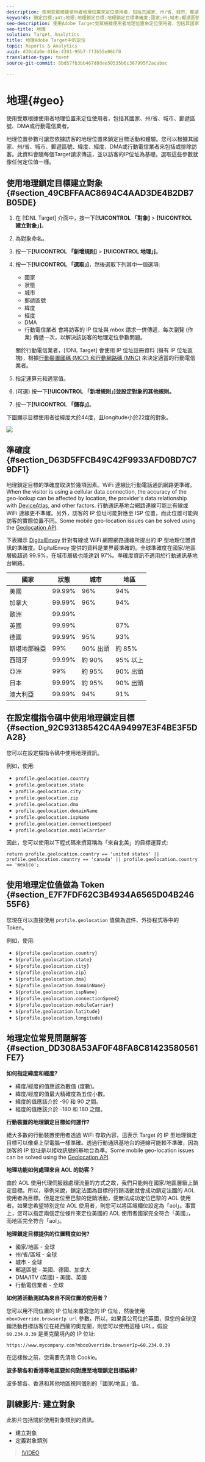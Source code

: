 ```yaml
---
description: 使用受眾根據使用者地理位置來定位使用者，包括其國家、州/省、城市、郵遞區號、DMA或行動電信業者。
keywords: 鎖定目標;a4t;地理;地理鎖定目標;地理鎖定目標準確度;國家;州;城市;郵遞區號;dma;行動電信業者;城市碼;區域碼;都市碼;設定檔指令碼;地理鎖定目標設定檔指令碼;地理鎖定目標行動
seo-description: 使用Adobe Target受眾根據使用者地理位置來定位使用者，包括其國家、州/省、城市、郵遞區號、DMA或行動電信業者。
seo-title: 地理
solution: Target、Analytics
title: 地理Adobe Target中的定位
topic: Reports & Analytics
uuid: d30cda0e-016e-4391-95b7-ff3b55e06bf0
translation-type: tm+mt
source-git-commit: 8bd57fb3bb467d8dae50535b6c367995f2acabac

---
```



# 地理{#geo}

使用受眾根據使用者地理位置來定位使用者，包括其國家、州/省、城市、郵遞區號、DMA或行動電信業者。

地理位置參數可讓您依據訪客的地理位置來鎖定目標活動和體驗。您可以根據其國家、州/省、城市、郵遞區號、緯度、經度、DMA或行動電信業者來包括或排除訪客。此資料會隨每個Target請求傳送，並以訪客的IP位址為基礎。選取這些參數就像任何定位值一樣。

## 使用地理鎖定目標建立對象 {#section_49CBFFAAC8694C4AAD3DE4B2DB7B05DE}

1. 在 [!DNL Target] 介面中，按一下&#x200B;**[!UICONTROL 「對象]** &gt; **[!UICONTROL 建立對象」]**。
1. 為對象命名。
1. 按一下&#x200B;**[!UICONTROL 「新增規則]** &gt; **[!UICONTROL 地理」]**。

1. 按一下&#x200B;**[!UICONTROL 「選取」]**，然後選取下列其中一個選項:

   * 國家
   * 狀態
   * 城市
   * 郵遞區號
   * 緯度
   * 經度
   * DMA
   * 行動電信業者
   會將訪客的 IP 位址與 mbox 請求一併傳遞，每次瀏覽 (作業) 傳遞一次，以解決該訪客的地理定位參數問題。

   關於行動電信業者，[!DNL Target] 會使用 IP 位址註冊資料 (擁有 IP 位址區塊)，根據[行動裝置國碼 (MCC) 和行動網路碼 (MNC)](https://www.mcc-mnc.com) 來決定適當的行動電信業者。

1. 指定運算元和適當值。
1. (可選) 按一下&#x200B;**[!UICONTROL 「新增規則」]並設定對象的其他規則。**
1. 按一下&#x200B;**[!UICONTROL 「儲存」]**。

下圖顯示目標使用者從緯度大於44度，且longitude小於22度的對象。

![](assets/target_geo.png)

## 準確度 {#section_D63D5FFCB49C42F9933AFD0BD7C79DF1}

地理鎖定目標的準確度取決於幾項因素。WiFi 連線比行動電話通訊網路更準確。When the visitor is using a cellular data connection, the accuracy of the geo-lookup can be affected by location, the provider's data relationship with [DeviceAtlas](https://deviceatlas.com/device-data/user-agent-tester), and other factors. 行動通訊基地台網路連線可能比有線或 WiFi 連線更不準確。另外，訪客的 IP 位址可能對應至 ISP 位置，而此位置可能與訪客的實際位置不同。Some mobile geo-location issues can be solved using the [Geolocation API](https://developer.mozilla.org/en-US/docs/Web/API/Geolocation_API).

下表顯示 [DigitalEnvoy](https://www.digitalelement.com/solutions/) 針對有線或 WiFi 網際網路連線所提出的 IP 型地理位置資訊的準確度。DigitalEnvoy 提供的資料是業界最準確的。全球準確度在國家/地區層級超過 99.9%，在城市層級也能達到 97%。準確度資訊不適用於行動通訊基地台網路。

| 國家 | 狀態 | 城市 | 地區 |
|--- |--- |--- |--- |
| 美國 | 99.99% | 96% | 94% |
| 加拿大 | 99.99% | 96% | 94% |
| 歐洲 | 99.99% |  |  |
| 英國 | 99.99% |  | 87% |
| 德國 | 99.99% | 95% | 93% |
| 斯堪地那維亞 | 99% | 90% 出頭 | 約 85% |
| 西班牙 | 99.99% | 約 90% | 95% 以上 |
| 亞洲 | 99% | 約 95% | 90% 出頭 |
| 日本 | 99.99% | 約 95% | 90% 出頭 |
| 澳大利亞 | 99.99% | 94% | 91% |

## 在設定檔指令碼中使用地理鎖定目標 {#section_92C93138542C4A94997E3F4BE3F5DA28}

您可以在設定檔指令碼中使用地理資訊。

例如，使用:

* `profile.geolocation.country`
* `profile.geolocation.state`
* `profile.geolocation.city`
* `profile.geolocation.zip`
* `profile.geolocation.dma`
* `profile.geolocation.domainName`
* `profile.geolocation.ispName`
* `profile.geolocation.connectionSpeed`
* `profile.geolocation.mobileCarrier`

因此，您可以使用以下程式碼來撰寫稱為「來自北美」的目標運算式:

`return profile.geolocation.country == 'united states' || profile.geolocation.country == 'canada' || profile.geolocation.country == 'mexico';`

## 使用地理定位值做為 Token {#section_E7F7FDF62C3B4934A6565D04B24655F6}

您現在可以直接使用 `profile.geolocation` 值做為選件、外掛程式等中的 Token。

例如，使用:

* `${profile.geolocation.country}`
* `${profile.geolocation.state}`
* `${profile.geolocation.city}`
* `${profile.geolocation.zip}`
* `${profile.geolocation.dma}`
* `${profile.geolocation.domainName}`
* `${profile.geolocation.ispName}`
* `${profile.geolocation.connectionSpeed}`
* `${profile.geolocation.mobileCarrier}`
* `${profile.geolocation.latitude}`
* `${profile.geolocation.longitude}`

## 地理定位常見問題解答 {#section_DD308A53AF0F48FA8C81423580561FE7}

**如何指定緯度和經度?**

* 緯度/經度的值應該為數值 (度數)。
* 緯度/經度的值最大精確度為五位小數。
* 緯度的值應該介於 -90 和 90 之間。
* 經度的值應該介於 -180 和 180 之間。

**行動裝置的地理鎖定目標如何運作?**

絕大多數的行動裝置使用者透過 WiFi 存取內容，這表示 Target 的 IP 型地理鎖定目標可以像桌上型電腦一樣準確。透過行動通訊基地台的連線可能較不準確，因為訪客的 IP 位址是以接收訊號的基地台為準。Some mobile geo-location issues can be solved using the [Geolocation API](https://developer.mozilla.org/en-US/docs/Web/API/Geolocation_API).

**地理功能如何處理來自 AOL 的訪客？**

由於 AOL 使用代理伺服器處理流量的方式之故，我們只能夠在國家/地區層級上鎖定目標。所以，舉例來說，鎖定法國為目標的行銷活動就會成功鎖定法國的 AOL 使用者為目標。但是定位至巴黎的促銷活動，便無法成功定位巴黎的 AOL 使用者。如果您希望特別定位 AOL 使用者，則您可以將區域欄位設定為「aol」。事實上，您可以指定兩個定位條件來定位美國的 AOL 使用者國家完全符合「美國」，而地區完全符合「aol」。

**地理鎖定目標提供的位置精度如何?**

* 國家/地區 - 全球
* 州/省/區域 - 全球
* 城市 - 全球
* 郵遞區號 - 美國、德國、加拿大
* DMA/ITV (英國) - 美國、英國
* 行動電信業者 - 全球

**如何將活動測試為來自不同位置的使用者？**

您可以用不同位置的 IP 位址來覆寫您的 IP 位址，然後使用 `mboxOverride.browserIp url` 參數。所以，如果貴公司位於英國，但您的全球促銷活動目標訪客位在紐西蘭的奧克蘭，則您可以使用這種 URL，假設 `60.234.0.39` 是奧克蘭境內的 IP 位址:

`https://www.mycompany.com?mboxOverride.browserIp=60.234.0.39`

在這樣做之前，您需要先清除 Cookie。

**波多黎各和香港等地區要如何對應至地理鎖定目標結構?**

波多黎各、香港和其他地區視同個別的「國家/地區」值。

## 訓練影片: 建立對象

此影片包括關於使用對象類別的資訊。

* 建立對象
* 定義對象類別

>[!VIDEO](https://video.tv.adobe.com/v/17392?captions=chi_hant)
